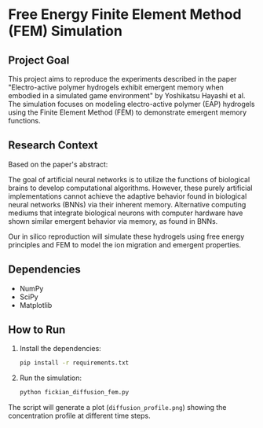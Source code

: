 # Free Energy Finite Element Method (FEM) Simulation

## Project Goal

This project aims to reproduce the experiments described in the paper "Electro-active polymer hydrogels exhibit emergent memory when embodied in a simulated game environment" by Yoshikatsu Hayashi et al. The simulation focuses on modeling electro-active polymer (EAP) hydrogels using the Finite Element Method (FEM) to demonstrate emergent memory functions.

## Research Context

Based on the paper's abstract:

The goal of artificial neural networks is to utilize the functions of biological brains to develop computational algorithms. However, these purely artificial implementations cannot achieve the adaptive behavior found in biological neural networks (BNNs) via their inherent memory. Alternative computing mediums that integrate biological neurons with computer hardware have shown similar emergent behavior via memory, as found in BNNs.

Our in silico reproduction will simulate these hydrogels using free energy principles and FEM to model the ion migration and emergent properties.

## Dependencies

- NumPy
- SciPy
- Matplotlib

## How to Run

1. Install the dependencies:
   ```bash
   pip install -r requirements.txt
   ```

2. Run the simulation:
   ```bash
   python fickian_diffusion_fem.py
   ```

The script will generate a plot (`diffusion_profile.png`) showing the concentration profile at different time steps.
